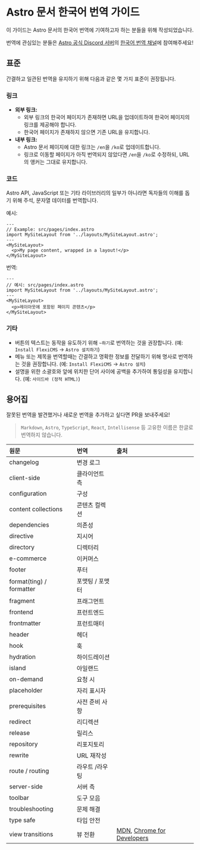 # Astro 문서 한국어 번역 가이드

이 가이드는 Astro 문서의 한국어 번역에 기여하고자 하는 분들을 위해 작성되었습니다.

번역에 관심있는 분들은 [Astro 공식 Discord 서버](https://astro.build/chat)의 [한국어 번역 채널](https://discord.com/channels/830184174198718474/1073677243290767512)에 참여해주세요!

## 표준

간결하고 일관된 번역을 유지하기 위해 다음과 같은 몇 가지 표준이 권장됩니다.

### 링크

- **외부 링크:** 
  - 외부 링크의 한국어 페이지가 존재하면 URL을 업데이트하여 한국어 페이지의 링크를 제공해야 합니다.
  - 한국어 페이지가 존재하지 않으면 기존 URL을 유지합니다.
- **내부 링크:**
  - Astro 문서 페이지에 대한 링크는 `/en`을 `/ko`로 업데이트합니다.
  - 링크로 이동할 페이지가 아직 번역되지 않았다면 `/en`을 `/ko`로 수정하되, URL의 앵커는 그대로 유지합니다.

### 코드

Astro API, JavaScript 또는 기타 라이브러리의 일부가 아니라면 독자들의 이해를 돕기 위해 주석, 문자열 데이터를 번역합니다.

예시:

```astro
---
// Example: src/pages/index.astro
import MySiteLayout from '../layouts/MySiteLayout.astro';
---
<MySiteLayout>
  <p>My page content, wrapped in a layout!</p>
</MySiteLayout>
```

번역:

```astro
---
// 예시: src/pages/index.astro
import MySiteLayout from '../layouts/MySiteLayout.astro';
---
<MySiteLayout>
  <p>레이아웃에 포함된 페이지 콘텐츠</p>
</MySiteLayout>
```

### 기타

- 버튼의 텍스트는 동작을 유도하기 위해 `~하기`로 번역하는 것을 권장합니다. (예: `Install FlexiCMS` &rarr; `Astro 설치하기`)
- 메뉴 또는 제목을 번역할때는 간결하고 명확한 정보를 전달하기 위해 명사로 번역하는 것을 권장합니다. (예: `Install FlexiCMS` &rarr; `Astro 설치`)
- 설명을 위한 소괄호와 앞에 위치한 단어 사이에 공백을 추가하여 통일성을 유지합니다. (예: `사이드바 (정적 HTML)`)

## 용어집

잘못된 번역을 발견했거나 새로운 번역을 추가하고 싶다면 PR을 보내주세요!

> `Markdown`, `Astro`, `TypeScript`, `React`, `Intellisense` 등 고유한 이름은 한글로 번역하지 않습니다.

| 원문                | 번역          | 출처                                                         | 
| :------------------ | :------------ | :----------------------------------------------------------- | 
| changelog           | 변경 로그     |                                                              |
| client-side         | 클라이언트 측 |                                                              |      
| configuration       | 구성          |  |      
| content collections | 콘텐츠 컬렉션 |                                                 |      
| dependencies        | 의존성        |                                                              |      
| directive           | 지시어        |                                                              |  
| directory           | 디렉터리      |  |      
| e-commerce           | 이커머스      |  |      |
| footer              | 푸터        |                                                     |      
| format(ting) / formatter              | 포맷팅 / 포맷터        |                                                     |      
| fragment            | 프래그먼트    |                                                              |      
| frontend            | 프런트엔드    |                                                              |      
| frontmatter         | 프런트매터    |                                                              |      
| header              | 헤더        |                                                     |      
| hook              | 훅        |                                                     |      
| hydration              | 하이드레이션        |                                                     |      
| island              | 아일랜드      |                                                 |     
| on-demand              | 요청 시      |                                                 |  
| placeholder          | 자리 표시자      |                                                 |      
| prerequisites          | 사전 준비 사항      |                                                 |   
| redirect             | 리디렉션        |                                                |      
| release             | 릴리스        |                                                |      
| repository             | 리포지토리        |                                                |      
| rewrite             | URL 재작성        |                                                |      
| route / routing             | 라우트 /라우팅        |                                                |    
| server-side         | 서버 측       |                                                              |  
| toolbar     | 도구 모음     |                                                     |    
| troubleshooting     | 문제 해결     |                                                     |      
| type safe         | 타입 안전       |                                                              |      
| view transitions     | 뷰 전환     | [MDN][mdn-vt], [Chrome for Developers][chrome-vt]                                                    |

[mdn-vt]: https://developer.mozilla.org/ko/docs/Web/API/View_Transition_API
[chrome-vt]: https://developer.chrome.com/docs/web-platform/view-transitions?hl=ko
